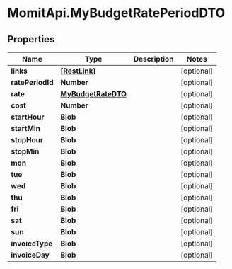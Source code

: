 # MomitApi.MyBudgetRatePeriodDTO

## Properties
Name | Type | Description | Notes
------------ | ------------- | ------------- | -------------
**links** | [**[RestLink]**](RestLink.md) |  | [optional] 
**ratePeriodId** | **Number** |  | [optional] 
**rate** | [**MyBudgetRateDTO**](MyBudgetRateDTO.md) |  | [optional] 
**cost** | **Number** |  | [optional] 
**startHour** | **Blob** |  | [optional] 
**startMin** | **Blob** |  | [optional] 
**stopHour** | **Blob** |  | [optional] 
**stopMin** | **Blob** |  | [optional] 
**mon** | **Blob** |  | [optional] 
**tue** | **Blob** |  | [optional] 
**wed** | **Blob** |  | [optional] 
**thu** | **Blob** |  | [optional] 
**fri** | **Blob** |  | [optional] 
**sat** | **Blob** |  | [optional] 
**sun** | **Blob** |  | [optional] 
**invoiceType** | **Blob** |  | [optional] 
**invoiceDay** | **Blob** |  | [optional] 


